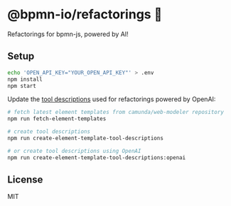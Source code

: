 # @bpmn-io/refactorings 👷

Refactorings for bpmn-js, powered by AI!

## Setup

```bash
echo 'OPEN_API_KEY="YOUR_OPEN_API_KEY"' > .env
npm install
npm start
```

Update the [tool descriptions](https://platform.openai.com/docs/api-reference/assistants/createAssistant#assistants-createassistant-tools) used for refactorings powered by OpenAI:

```bash
# fetch latest element templates from camunda/web-modeler repository
npm run fetch-element-templates

# create tool descriptions
npm run create-element-template-tool-descriptions

# or create tool descriptions using OpenAI
npm run create-element-template-tool-descriptions:openai
```

## License

MIT